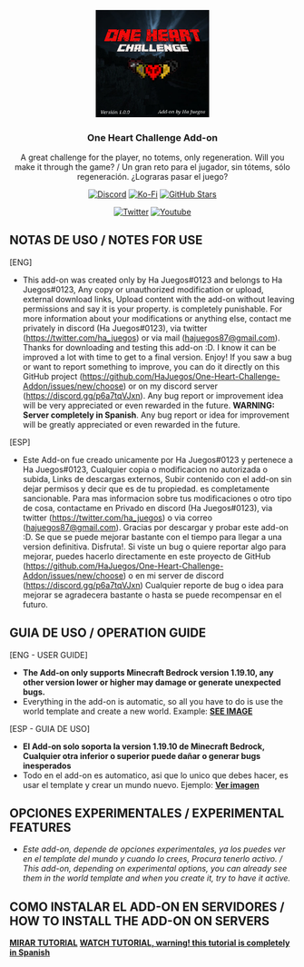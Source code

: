<p align="center">
  <img src="https://github.com/HaJuegos/One-Heart-Challenge-Addon/blob/main/.github/pack_icon.png" alt="Addon Icon" width=200>
  <h3 align="center">One Heart Challenge Add-on</h3>
  
 <p align="center">
A great challenge for the player, no totems, only regeneration. Will you make it through the game? / Un gran reto para el jugador, sin tótems, sólo regeneración. ¿Lograras pasar el juego?</p>
</p>

<p align="center">
  <a href="https://discord.gg/p6a7tqVJxn"><img src="https://img.shields.io/discord/782053401281429504?style=plastic&color=red&logo=discord&label=Discord%20Server" alt="Discord "/></a>
  <a href="https://ko-fi.com/hajuegos0710"><img src="https://img.shields.io/npm/v/express?url=https://ko-fi.com/hajuegos0710&style=plastic&logo=kofi&label=My%20Donations%20page&color=inactive" alt="Ko-Fi "/></a>
  <a href="https://github.com/HaJuegos/One-Heart-Challenge-Addon"><img src="https://img.shields.io/github/stars/HaJuegos/One-Heart-Challenge-Addon?label=Current%20stars&style=plastic&logo=github&color=blueviolet" alt="GitHub Stars "/></a>
</p>
<p align="center">
  <a href="https://twitter.com/ha_juegos?s=09"><img src="https://img.shields.io/twitter/follow/ha_juegos?style=plastic&color=success&logo=twitter&label=My%20Twitter" alt="Twitter "/></a>
  <a href="https://www.youtube.com/watch?v=SWd6QM0TTJo"><img src="https://img.shields.io/youtube/views/SWd6QM0TTJo?style=plastic&logo=youtube&color=red&label=Video%20tutorial%20in%20Spanish" alt="Youtube "/></a>
</p>

## NOTAS DE USO / NOTES FOR USE

[ENG]
- This add-on was created only by Ha Juegos#0123 and belongs to Ha Juegos#0123, Any copy or unauthorized modification or upload, external download links, Upload content with the add-on without leaving permissions and say it is your property. is completely punishable. For more information about your modifications or anything else, contact me privately in discord (Ha Juegos#0123), via twitter (https://twitter.com/ha_juegos) or via mail (hajuegos87@gmail.com). Thanks for downloading and testing this add-on :D. I know it can be improved a lot with time to get to a final version. Enjoy! If you saw a bug or want to report something to improve, you can do it directly on this GitHub project (https://github.com/HaJuegos/One-Heart-Challenge-Addon/issues/new/choose) or on my discord server (https://discord.gg/p6a7tqVJxn). Any bug report or improvement idea will be very appreciated or even rewarded in the future. **WARNING: Server completely in Spanish**.
Any bug report or idea for improvement will be greatly appreciated or even rewarded in the future.

[ESP]
- Este Add-on fue creado unicamente por Ha Juegos#0123 y pertenece a Ha Juegos#0123, Cualquier copia o modificacion no autorizada o subida, Links de descargas externos, Subir contenido con el add-on sin dejar permisos y decir que es de tu propiedad. es completamente sancionable. Para mas informacion sobre tus modificaciones o otro tipo de cosa, contactame en Privado en discord (Ha Juegos#0123), via twitter (https://twitter.com/ha_juegos) o via correo (hajuegos87@gmail.com). Gracias por descargar y probar este add-on :D. Se que se puede mejorar bastante con el tiempo para llegar a una version definitiva. Disfruta!. Si viste un bug o quiere reportar algo para mejorar, puedes hacerlo directamente en este proyecto de GitHub (https://github.com/HaJuegos/One-Heart-Challenge-Addon/issues/new/choose) o en mi server de discord (https://discord.gg/p6a7tqVJxn) Cualquier reporte de bug o idea para mejorar se agradecera bastante o hasta se puede recompensar en el futuro.

## GUIA DE USO / OPERATION GUIDE

[ENG - USER GUIDE]
- **The Add-on only supports Minecraft Bedrock version 1.19.10, any other version lower or higher may damage or generate unexpected bugs.**
- Everything in the add-on is automatic, so all you have to do is use the world template and create a new world. Example: [**__SEE IMAGE__**](https://media.discordapp.net/attachments/964653057390546954/997570733473550536/exmple.png)

[ESP - GUIA DE USO]
- **El Add-on solo soporta la version 1.19.10 de Minecraft Bedrock, Cualquier otra inferior o superior puede dañar o generar bugs inesperados**
- Todo en el add-on es automatico, asi que lo unico que debes hacer, es usar el template y crear un mundo nuevo. Ejemplo: [**__Ver imagen__**](https://media.discordapp.net/attachments/964653057390546954/997570733473550536/exmple.png)


## OPCIONES EXPERIMENTALES / EXPERIMENTAL FEATURES
- _Este add-on, depende de opciones experimentales, ya los puedes ver en el template del mundo y cuando lo crees, Procura tenerlo activo. / This add-on, depending on experimental options, you can already see them in the world template and when you create it, try to have it active._


## COMO INSTALAR EL ADD-ON EN SERVIDORES / HOW TO INSTALL THE ADD-ON ON SERVERS
[**__MIRAR TUTORIAL__**](https://github.com/HaJuegos/The-Games-Store/tree/main/Betas/como%20instalar%20un%20add-on%20en%20servers)
[**__WATCH TUTORIAL, warning! this tutorial is completely in Spanish__**](https://github.com/HaJuegos/The-Games-Store/tree/main/Betas/como%20instalar%20un%20add-on%20en%20servers)